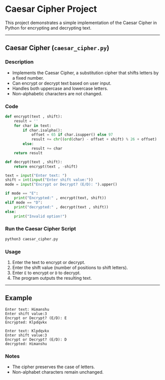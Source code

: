 
# Caesar Cipher Project

This project demonstrates a simple implementation of the Caesar Cipher in Python for encrypting and decrypting text.

---

## **Caesar Cipher (`caesar_cipher.py`)**

### **Description**
- Implements the Caesar Cipher, a substitution cipher that shifts letters by a fixed number.
- Can encrypt or decrypt text based on user input.
- Handles both uppercase and lowercase letters.
- Non-alphabetic characters are not changed.

### **Code**
```python
def encrypt(text , shift):
    result = ''
    for char in text:
        if char.isalpha():
            offset = 65 if char.isupper() else 97
            result += chr((ord(char) - offset + shift) % 26 + offset)
        else:
            result += char
    return result

def decrypt(text , shift):
    return encrypt(text , -shift)

text = input("Enter text: ")
shift = int(input("Enter shift value:"))
mode = input("Encrypt or Decrypt? (E/D): ").upper()

if mode == "E":
    print("Encrypted:" , encrypt(text, shift))
elif mode == "D":
    print("decrypted:" , decrypt(text , shift))
else:
    print("Invalid option!")
```

### **Run the Caesar Cipher Script**
```bash
python3 caesar_cipher.py
```

### **Usage**
1. Enter the text to encrypt or decrypt.
2. Enter the shift value (number of positions to shift letters).
3. Enter `E` to encrypt or `D` to decrypt.
4. The program outputs the resulting text.

---

## **Example**
```
Enter text: Himanshu
Enter shift value:3
Encrypt or Decrypt? (E/D): E
Encrypted: Klpdqvkx

Enter text: Klpdqvkx
Enter shift value:3
Encrypt or Decrypt? (E/D): D
decrypted: Himanshu
```

### **Notes**
- The cipher preserves the case of letters.
- Non-alphabet characters remain unchanged.
